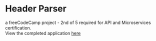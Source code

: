 # Header Parser

a freeCodeCamp project - 2nd of 5 required for API and Microservices certification.</br>
View the completed application [here](https://quirky-change.glitch.me/)
